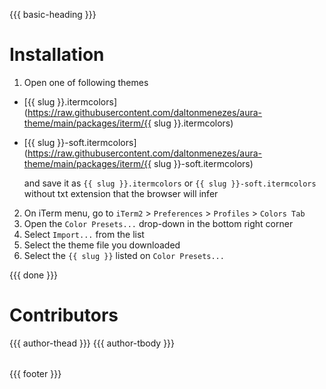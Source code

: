 {{{ basic-heading }}}

# Installation
1. Open one of following themes
- [{{ slug }}.itermcolors](https://raw.githubusercontent.com/daltonmenezes/aura-theme/main/packages/iterm/{{ slug }}.itermcolors)
- [{{ slug }}-soft.itermcolors](https://raw.githubusercontent.com/daltonmenezes/aura-theme/main/packages/iterm/{{ slug }}-soft.itermcolors)

    and save it as `{{ slug }}.itermcolors` or `{{ slug }}-soft.itermcolors` without txt extension that the browser will infer

2. On iTerm menu, go to `iTerm2` > `Preferences` > `Profiles` > `Colors Tab`
3. Open the `Color Presets...` drop-down in the bottom right corner
4. Select `Import...` from the list
5. Select the theme file you downloaded
6. Select the `{{ slug }}` listed on `Color Presets...`

{{{ done }}}

# Contributors
<table>
  <thead>
    <tr>
      {{{ author-thead }}}
    </tr>
  </thead>

  <tbody>
    <tr>
      {{{ author-tbody }}}
    </tr>
  </tbody>
</table>

{{{ footer }}}